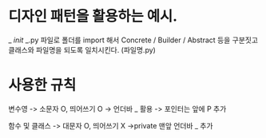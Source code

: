 # 디자인 패턴을 활용하는 예시.
_ _init_ _.py 파일로 폴더를 import 해서 Concrete / Builder / Abstract 등을 구분짓고
클래스와 파일명을 되도록 일치시킨다. (파일명.py)

# 사용한 규칙
변수영
-> 소문자 O, 띄어쓰기 O -> 언더바 _ 활용
-> 포인터는 앞에 P 추가

함수 및 클래스
-> 대문자 O, 띄어쓰기 X
->private 맨앞 언더바 _ 추가

